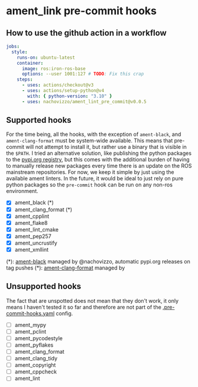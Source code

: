 # ament_link pre-commit hooks

## How to use the github action in a workflow

```yaml
jobs:
  style:
    runs-on: ubuntu-latest
    container:
      image: ros:iron-ros-base
      options: --user 1001:127 # TODO: Fix this crap
    steps:
      - uses: actions/checkout@v3
      - uses: actions/setup-python@v4
        with: { python-version: "3.10" }
      - uses: nachovizzo/ament_lint_pre_commit@v0.0.5
```

## Supported hooks

For the time being, all the hooks, with the exception of `ament-black`, and
`ament-clang-format` must be system-wide available. This means that pre-commit
will not attempt to install it, but rather use a binary that is visible in the
`$PATH`. I tried an alternative solution, like publishing the python packages
to the [pypi.org registry](https://pypi.org/search/?q=%22ament_%22&o=), but
this comes with the additional burden of having to manually release new
packages every time there is an update on the ROS mainstream repositories. For
now, we keep it simple by just using the available ament linters. In the
future, it would be ideal to just rely on pure python packages so the
`pre-commit` hook can be run on any non-ros environment.

- [x] ament_black (\*)
- [x] ament_clang_format (\*)
- [x] ament_cpplint
- [x] ament_flake8
- [x] ament_lint_cmake
- [x] ament_pep257
- [x] ament_uncrustify
- [x] ament_xmllint

(\*): [ament-black](https://github.com/nachovizzo/ament_black) managed by
@nachovizzo, automatic pypi.org releases on tag pushes
(\*): [ament-clang-format](https://github.com/nachovizzo/ament_black) managed by

## Unsupported hooks

The fact that are unspotted does not mean that they don't work, it only means I
haven't tested it so far and therefore are not part of the
[.pre-commit-hooks.yaml](./.pre-commit-hooks.yaml) config.

- [ ] ament_mypy
- [ ] ament_pclint
- [ ] ament_pycodestyle
- [ ] ament_pyflakes
- [ ] ament_clang_format
- [ ] ament_clang_tidy
- [ ] ament_copyright
- [ ] ament_cppcheck
- [ ] ament_lint
